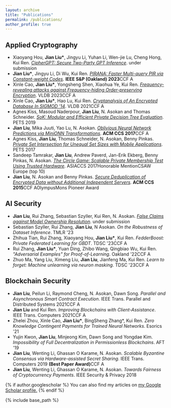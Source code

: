 ```yaml
---
layout: archive
title: "Publications"
permalink: /publications/
author_profile: true
---
```


Applied Cryptography
------

-	Xiaoyang Hou, **Jian Liu\***, Jingyu Li, Yuhan Li, Wen-jie Lu, Cheng Hong, Kui Ren. *[CipherGPT: Secure Two-Party GPT Inference](https://eprint.iacr.org/2023/1147)*. under submission
-	**Jian Liu\***, Jingyu Li, Di Wu, Kui Ren. *[PIRANA: Faster Multi-query PIR via Constant-weight Codes](https://eprint.iacr.org/2022/1401)*. **IEEE S&P (Oakland) 2023**<span class="tag tag-a">CCF A</span>
-	Xinle Cao, **Jian Liu\***, Yongsheng Shen, Xiaohua Ye, Kui Ren. *[Frequency-revealing attacks against Frequency-hiding Order-preserving Encryption](https://eprint.iacr.org/2023/1122)*. VLDB 2023<span class="tag tag-a">CCF A</span>
-	Xinle Cao, **Jian Liu\***, Hao Lu, Kui Ren. *[Cryptanalysis of An Encrypted Database In SIGMOD '14](http://vldb.org/pvldb/vol14/p1743-liu.pdf)*. VLDB 2021<span class="tag tag-a">CCF A</span>
-	Agnes Kiss, Masoud Naderpour, **Jian Liu**, N. Asokan and Thomas Schneider. *[SoK: Modular and Efficient Private Decision Tree Evaluation](https://eprint.iacr.org/2018/1099)*. PETS 2019
-	**Jian Liu**, Mika Juuti, Yao Lu, N. Asokan. *[Oblivious Neural Network Predictions via MiniONN Transformations](https://eprint.iacr.org/2017/452)*. **ACM CCS 2017**<span class="tag tag-a">CCF A</span>
-	Agnes Kiss, **Jian Liu**, Thomas Schneider, N. Asokan, Benny Pinkas. *[Private Set Intersection for Unequal Set Sizes with Mobile Applications](https://eprint.iacr.org/2017/670)*. PETS 2017
-	Sandeep Tamrakar, **Jian Liu**, Andrew Paverd, Jan-Erik Ekberg, Benny Pinkas, N. Asokan. *[The Circle Game: Scalable Private Membership Test Using Trusted Hardware](https://arxiv.org/abs/1606.01655)*. ASIACCS 2017<span class="tag tag-c">Honorable Mention</span><span class="tag tag-c">CSAW Europe (top 10)</span>
-	**Jian Liu**, N. Asokan and Benny Pinkas. *[Secure Deduplication of Encrypted Data without Additional Independent Servers](https://eprint.iacr.org/2015/455)*. **ACM CCS 2015**<span class="tag tag-a">CCF A</span><span class="tag tag-c">OlympusMons Pioneer Award</span>

AI Security
------

-	**Jian Liu**, Rui Zhang, Sebastian Szyller, Kui Ren, N. Asokan. *[False Claims against Model Ownership Resolution](https://arxiv.org/abs/2304.06607)*. under submission
-	Sebastian Szyller, Rui Zhang, **Jian Liu**, N Asokan. *On the Robustness of Dataset Inference*. TMLR '23
-	Zhihua Tian, Rui Zhang, Xiaoyang Hou, **Jian Liu\***, Kui Ren. *FedderBoost: Private Federated Learning for GBDT*. TDSC '23<span class="tag tag-a">CCF A</span>
-	Rui Zhang, **Jian Liu\***, Yuan Ding, Zhibo Wang, Qingbiao Wu, Kui Ren. *"Adversarial Examples" for Proof-of-Learning*. Oakland '22<span class="tag tag-a">CCF A</span>
-	Zhuo Ma, Yang Liu, Ximeng Liu, **Jian Liu**, Jianfeng Ma, Kui Ren. *Learn to forget: Machine unlearning via neuron masking*. TDSC '23<span class="tag tag-a">CCF A</span>


Blockchain Security
------

-	**Jian Liu**, Peilun Li, Raymond Cheng, N. Asokan, Dawn Song. *Parallel and Asynchronous Smart Contract Execution*. IEEE Trans. Parallel and Distributed Systems 2021<span class="tag tag-a">CCF A</span>
-	**Jian Liu** and Kui Ren. *Improving Blockchains with Client-Assistance*. IEEE Trans. Computers 2021<span class="tag tag-a">CCF A</span>
-	Zhelei Zhou, Xinle Cao, **Jian Liu\***, BingSheng Zhang*, Kui Ren. *Zero Knowledge Contingent Payments for Trained Neural Networks*. Esorics '21
-	Yujin Kwon, **Jian Liu**, Minjeong Kim, Dawn Song and Yongdae Kim. *Impossibility of Full Decentralization in Permissionless Blockchains*. AFT '19
-	**Jian Liu**, Wenting Li, Ghassan O Karame, N. Asokan. *Scalable Byzantine Consensus via Hardware-assisted Secret Sharing*. IEEE Trans. Computers 2019 **(Best Paper Award)**<span class="tag tag-a">CCF A</span>
-	**Jian Liu**, Wenting Li, Ghassan O Karame, N. Asokan. *Towards Fairness of Cryptocurrency Payments*. IEEE Security & Privacy 2018



{% if author.googlescholar %}
  You can also find my articles on <u><a href="{{author.googlescholar}}">my Google Scholar profile</a>.</u>
{% endif %}

{% include base_path %}

<!-- {% for post in site.publications reversed %}
  {% include archive-single.html %}
{% endfor %} -->
